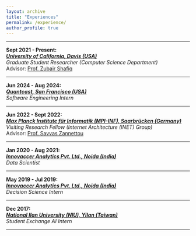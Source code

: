 ```yaml
---
layout: archive
title: "Experiences"
permalink: /experience/
author_profile: true
---
```


<p></p>
<hr>
<p></p>

**Sept 2021 - Present:**\
**_[University of California, Davis (USA)](https://cs.ucdavis.edu)_**\
_Graduate Student Researcher (Computer Science Department)_\
Advisor: [Prof. Zubair Shafiq](https://web.cs.ucdavis.edu/~zubair/)

<p></p>
<hr>
<p></p>

**Jun 2024 - Aug 2024:**\
**_[Quantcast, San Francisco (USA)](https://www.quantcast.com/)_**\
_Software Engineering Intern_

<p></p>
<hr>
<p></p>

**Jun 2022 - Sept 2022:**\
**_[Max Planck Institute für Informatik (MPI-INF), Saarbrücken (Germany)](https://www.mpi-inf.mpg.de/home/)_**\
_Visiting Research Fellow (Internet Architecture (INET) Group)_\
Advisor: [Prof. Savvas Zannettou](https://zsavvas.github.io)

<p></p>
<hr>
<p></p>

**Jan 2020 - Aug 2021:**\
**_[Innovaccer Analytics Pvt. Ltd., Noida (India)](https://www.innovaccer.com)_**\
_Data Scientist_

<p></p>
<hr>
<p></p>

**May 2019 - Jul 2019:**\
**_[Innovaccer Analytics Pvt. Ltd., Noida (India)](https://www.innovaccer.com)_**\
_Decision Science Intern_

<p></p>
<hr>
<p></p>

**Dec 2017:**\
**_[National Ilan University (NIU), Yilan (Taiwan)](https://niu-en.niu.edu.tw/bin/home.php)_**\
_Student Exchange AI Intern_

<p></p>
<hr>
<p></p>


<!-- {% include base_path %}
{% for post in site.experience reversed %}
  {% include archive-single.html %}
{% endfor %} -->
